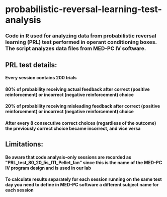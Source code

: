 # probabilistic-reversal-learning-test-analysis
### Code in R used for analyzing data from probabilistic reversal learning (PRL) test performed in operant conditioning boxes. The script analyzes data files from MED-PC IV software.

## PRL test details:
#### Every session contains 200 trials
#### 80% of probability receiving actual feedback after correct (positive reinforcement) or incorrect (negative reinforcement) choice
#### 20% of probability receiving misleading feedback after correct (positive reinforcement) or incorrect (negative reinforcement) choice
#### After every 8 consecutive correct choices (regardless of the outcome) the previously correct choice became incorrect, and vice versa

## Limitations:
#### Be aware that code analysis-only sessions are recorded as "PRL_test_80_20_5s_ITI_Pellet_fan" since this is the name of the MED-PC IV program design and is used in our lab
#### To calculate results separately for each session running on the same test day you need to define in MED-PC software a different subject name for each session
